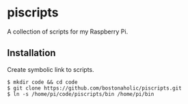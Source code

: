 # piscripts

A collection of scripts for my Raspberry Pi.

## Installation

Create symbolic link to scripts.

```
$ mkdir code && cd code
$ git clone https://github.com/bostonaholic/piscripts.git
$ ln -s /home/pi/code/piscripts/bin /home/pi/bin
```
